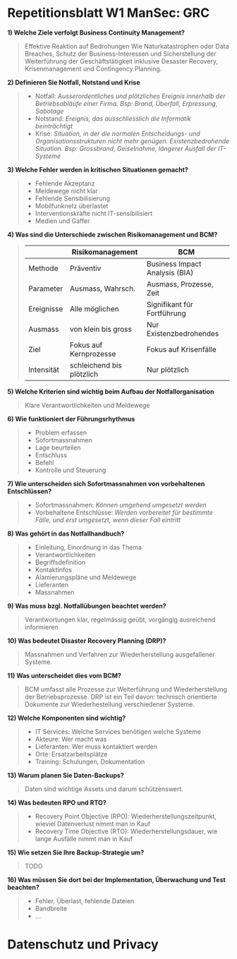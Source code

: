 # Repetitionsblatt W1 ManSec: GRC

**1) Welche Ziele verfolgt Business Continuity Management?**

> Effektive Reaktion auf Bedrohungen Wie Naturkatastrophen oder Data Breaches, Schutz der Business-Interessen und Sicherstellung der Weiterführung der Geschäftstätigkeit inklusive Desaster Recovery, Krisenmanagement und Contingency Planning.

**2) Definieren Sie Notfall, Notstand und Krise**

> * Notfall: _Ausserordentliches und plötzliches Ereignis innerhalb der Betriebsabläufe einer Firma. Bsp: Brand, Überfall, Erpressung, Sabotage_
> * Notstand: _Ereignis, das ausschliesslich die Informatik beinträchtigt_
> * Krise: _Situation, in der die normalen Entscheidungs- und Organisationsstrukturen nicht mehr genügen. Existenzbedrohende Situation. Bsp: Grossbrand, Geiselnahme, längerer Ausfall der IT-Systeme_

**3) Welche Fehler werden in kritischen Situationen gemacht?**

> * Fehlende Akzeptanz
> * Meldewege nicht klar
> * Fehlende Sensibilisierung
> * Mobilfunknetz überlastet
> * Interventionskräfte nicht IT-sensibilisiert
> * Medien und Gaffer

**4) Was sind die Unterschiede zwischen Risikomanagement und BCM?**

> |            | Risikomanagement          | BCM                            |
> | ---------- | ------------------------- | ------------------------------ |
> | Methode    | Präventiv                 | Business Impact Analysis (BIA) |
> | Parameter  | Ausmass, Wahrsch.         | Ausmass, Prozesse, Zeit        |
> | Ereignisse | Alle möglichen            | Signifikant für Fortführung    |
> | Ausmass    | von klein bis gross       | Nur Existenzbedrohendes        |
> | Ziel       | Fokus auf Kernprozesse    | Fokus auf Krisenfälle          |
> | Intensität | schleichend bis plötzlich | Nur plötzlich                  |


**5) Welche Kriterien sind wichtig beim Aufbau der Notfallorganisation**

> Klare Verantwortlichkeiten und Meldewege

**6) Wie funktioniert der Führungsrhythmus**

> * Problem erfassen
> * Sofortmassnahmen
> * Lage beurteilen
> * Entschluss
> * Befehl
> * Kontrolle und Steuerung

**7) Wie unterscheiden sich Sofortmassnahmen von vorbehaltenen Entschlüssen?**

> * Sofortmassnahmen: _Können umgehend umgesetzt werden_
> * Vorbehaltene Entschlüsse: _Werden vorbereitet für bestimmte Fälle, und erst umgesetzt, wenn dieser Fall eintritt_

**8) Was gehört in das Notfallhandbuch?**

> * Einleitung, Einordnung in das Thema
> * Verantwortlichkeiten
> * Begriffsdefinition
> * Kontaktinfos
> * Alamierungspläne und Meldewege
> * Lieferanten
> * Massnahmen
>

**9) Was muss bzgl. Notfallübungen beachtet werden?**

> Verantwortungen klar, regelmässig geübt, vorgängig ausreichend informieren

**10) Was bedeutet Disaster Recovery Planning (DRP)?**

> Massnahmen und Verfahren zur Wiederherstellung ausgefallener Systeme.

**11) Was unterscheidet dies vom BCM?**

> BCM umfasst alle Prozesse zur Weiterführung und Wiederherstellung der Betriebsprozesse. DRP ist ein Teil davon: technisch orientierte Dokumente zur Wiederhestellung verschiedener Systeme.

**12) Welche Komponenten sind wichtig?**

> * IT Services: Welche Services benötigen welche Systeme
> * Akteure: Wer macht was
> * Lieferanten: Wer muss kontaktiert werden
> * Orte: Ersatzarbeitsplätze
> * Training: Schulungen, Dokumentation

**13) Warum planen Sie Daten-Backups?**

> Daten sind wichtige Assets und darum schützenswert.

**14) Was bedeuten RPO und RTO?**

> * Recovery Point Objective (RPO): Wiederherstellungszeitpunkt, wieviel Datenverlust nimmt man in Kauf
> * Recovery Time Objective (RTO): Wiederherstellungsdauer, wie lange Ausfälle nimmt man in Kauf

**15) Wie setzen Sie Ihre Backup-Strategie um?**

> TODO

**16) Was müssen Sie dort bei der Implementation, Überwachung und Test beachten?**

> * Fehler, Überlast, fehlende Dateien
> * Bandbreite
> * ...

# Datenschutz und Privacy

